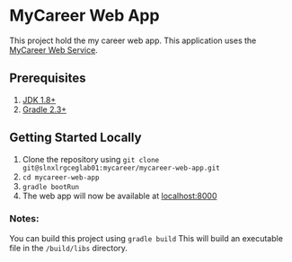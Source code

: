 # MyCareer Web App

This project hold the my career web app. This application uses the [MyCareer Web Service](http://slnxlrgceglab01.edin.uk.sopra/mycareer/mycareer-rest-api).

## Prerequisites

1. [JDK 1.8+](http://www.oracle.com/technetwork/java/javase/downloads/index.html)
2. [Gradle 2.3+](https://gradle.org/gradle-download/)

## Getting Started Locally

1. Clone the repository using `git clone git@slnxlrgceglab01:mycareer/mycareer-web-app.git`
2. `cd mycareer-web-app`
3. `gradle bootRun`
4. The web app will now be available at [localhost:8000](http://localhost:8000/)

### Notes:
You can build this project using `gradle build`
This will build an executable file in the `/build/libs` directory.